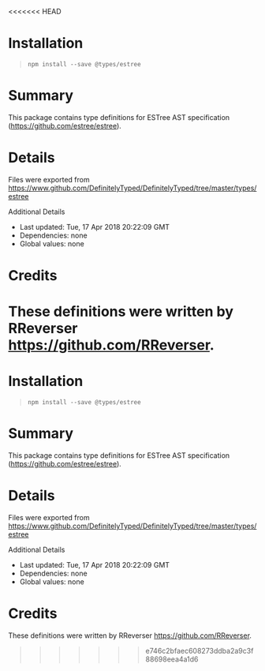 <<<<<<< HEAD
# Installation
> `npm install --save @types/estree`

# Summary
This package contains type definitions for ESTree AST specification (https://github.com/estree/estree).

# Details
Files were exported from https://www.github.com/DefinitelyTyped/DefinitelyTyped/tree/master/types/estree

Additional Details
 * Last updated: Tue, 17 Apr 2018 20:22:09 GMT
 * Dependencies: none
 * Global values: none

# Credits
These definitions were written by RReverser <https://github.com/RReverser>.
=======
# Installation
> `npm install --save @types/estree`

# Summary
This package contains type definitions for ESTree AST specification (https://github.com/estree/estree).

# Details
Files were exported from https://www.github.com/DefinitelyTyped/DefinitelyTyped/tree/master/types/estree

Additional Details
 * Last updated: Tue, 17 Apr 2018 20:22:09 GMT
 * Dependencies: none
 * Global values: none

# Credits
These definitions were written by RReverser <https://github.com/RReverser>.
>>>>>>> e746c2bfaec608273ddba2a9c3f88698eea4a1d6
